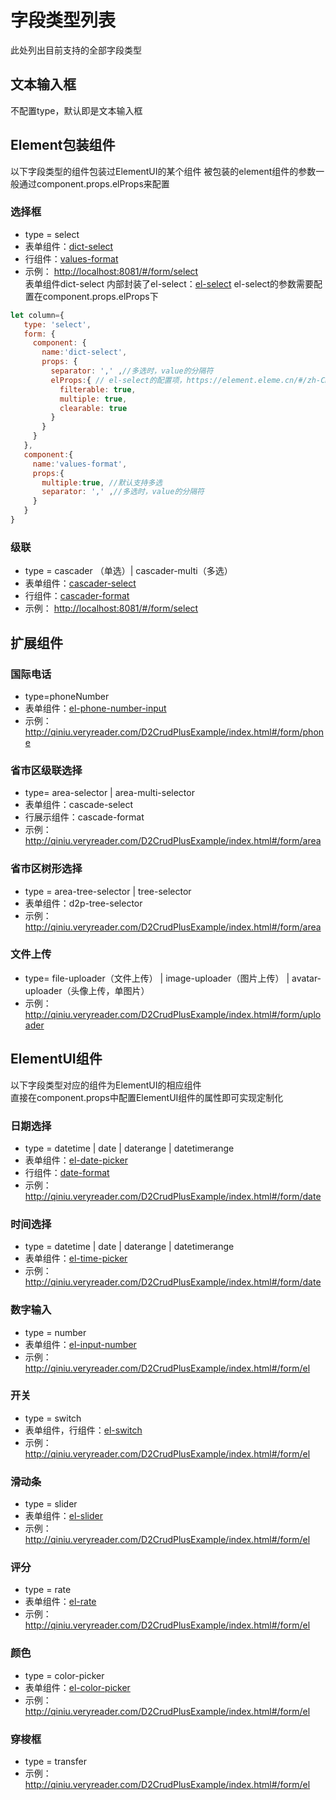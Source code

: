 # 字段类型列表

此处列出目前支持的全部字段类型

## 文本输入框
不配置type，默认即是文本输入框

## Element包装组件
以下字段类型的组件包装过ElementUI的某个组件
被包装的element组件的参数一般通过component.props.elProps来配置
### 选择框
* type = select
* 表单组件：[dict-select](./components/dict-select)  
* 行组件：[values-format](./components/values-format)
* 示例： <http://localhost:8081/#/form/select>    
表单组件dict-select 内部封装了el-select：[el-select](https://element.eleme.cn/#/zh-CN/component/select)
el-select的参数需要配置在component.props.elProps下
```javascript
let column={
   type: 'select',
   form: {
     component: { 
       name:'dict-select',
       props: {
         separator: ',' ,//多选时，value的分隔符
         elProps:{ // el-select的配置项，https://element.eleme.cn/#/zh-CN/component/select
           filterable: true,
           multiple: true,
           clearable: true
         }            
       }    
     }
   },
   component:{
     name:'values-format',
     props:{
       multiple:true, //默认支持多选
       separator: ',' ,//多选时，value的分隔符
     }   
   }
}

```


### 级联
* type = cascader （单选）| cascader-multi（多选）
* 表单组件：[cascader-select](./components/dict-select)  
* 行组件：[cascader-format](./components/values-format)
* 示例： <http://localhost:8081/#/form/select>




## 扩展组件
### 国际电话
* type=phoneNumber
* 表单组件：[el-phone-number-input](https://github.com/greper/el-phone-number-input)  
* 示例：<http://qiniu.veryreader.com/D2CrudPlusExample/index.html#/form/phone>
### 省市区级联选择
* type= area-selector | area-multi-selector
* 表单组件：cascade-select
* 行展示组件：cascade-format
* 示例：<http://qiniu.veryreader.com/D2CrudPlusExample/index.html#/form/area>

### 省市区树形选择
* type = area-tree-selector | tree-selector 
* 表单组件：d2p-tree-selector 
* 示例：<http://qiniu.veryreader.com/D2CrudPlusExample/index.html#/form/area>

### 文件上传
* type= file-uploader（文件上传） | image-uploader（图片上传） | avatar-uploader（头像上传，单图片）
* 示例： <http://qiniu.veryreader.com/D2CrudPlusExample/index.html#/form/uploader>

## ElementUI组件
以下字段类型对应的组件为ElementUI的相应组件   
直接在component.props中配置ElementUI组件的属性即可实现定制化

### 日期选择
* type = datetime | date | daterange | datetimerange
* 表单组件：[el-date-picker](https://element.eleme.cn/#/zh-CN/component/date-picker)  
* 行组件：[date-format](./components/date-format)
* 示例：<http://qiniu.veryreader.com/D2CrudPlusExample/index.html#/form/date>
### 时间选择
* type = datetime | date | daterange | datetimerange
* 表单组件：[el-time-picker](https://element.eleme.cn/#/zh-CN/component/time-picker)  
* 示例：<http://qiniu.veryreader.com/D2CrudPlusExample/index.html#/form/date>
### 数字输入
* type = number
* 表单组件：[el-input-number](https://element.eleme.cn/#/zh-CN/component/input-number)
* 示例：<http://qiniu.veryreader.com/D2CrudPlusExample/index.html#/form/el>  
### 开关
* type = switch
* 表单组件，行组件：[el-switch](https://element.eleme.cn/#/zh-CN/component/switch)
* 示例：<http://qiniu.veryreader.com/D2CrudPlusExample/index.html#/form/el>  
### 滑动条
* type = slider
* 表单组件：[el-slider](https://element.eleme.cn/#/zh-CN/component/slider)  
* 示例：<http://qiniu.veryreader.com/D2CrudPlusExample/index.html#/form/el>
### 评分
* type = rate
* 表单组件：[el-rate](https://element.eleme.cn/#/zh-CN/component/rate)  
* 示例：<http://qiniu.veryreader.com/D2CrudPlusExample/index.html#/form/el>
### 颜色
* type = color-picker
* 表单组件：[el-color-picker](https://element.eleme.cn/#/zh-CN/component/color-picker)  
* 示例：<http://qiniu.veryreader.com/D2CrudPlusExample/index.html#/form/el>
### 穿梭框
* type = transfer   
* 示例：<http://qiniu.veryreader.com/D2CrudPlusExample/index.html#/form/el>
